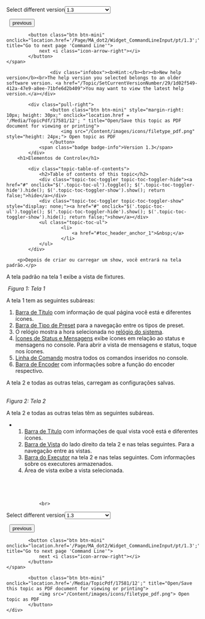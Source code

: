 
<div class="topic-navigation">

<div class="pull-right">
	<span class="pull-left">


<div class="pull-left">
<form action="/Topic/SetCurrentVersionNumber" class="form-inline" id="frmTagSelector" method="post">	<span class="form-mini">
		<div class="input-prepend"><span class="add-on">Select different version</span><select autocomplete="off" id="versionNumberId" name="versionNumberId" onchange="$(this).closest('#frmTagSelector').submit();" style="width: 120px;"><option value="">- latest -</option>
<option value="3">1.1</option>
<option value="7">1.2</option>
<option selected="selected" value="12">1.3</option>
<option value="16">1.5</option>
<option value="29">1.9</option>
</select></div>
		<input data-val="true" data-val-number="The field Int32 must be a number." data-val-required="The Int32 field is required." id="ProductId" name="ProductId" type="hidden" value="7">
		<input id="CurrentGuid" name="CurrentGuid" type="hidden" value="1d02f549-412a-47e9-a8ee-71bfe6d2b409">
	</span>
</form></div>&nbsp;	</span>
	<span class="pull-right" style="white-space: nowrap;">
			<button class="btn btn-mini" onclick="location.href='/Page/MA_dot2/views_and_windows_overview/pt/1.3'; " title="Go to previous page 'Views &amp; Windows'">
				<i class="icon-arrow-left"></i> previous
			</button>

			<button class="btn btn-mini" onclick="location.href='/Page/MA_dot2/Widget_CommandLineInput/pt/1.3';" title="Go to next page 'Command Line'">
				next <i class="icon-arrow-right"></i> 
			</button>
	</span>
</div>
<div class="clear-fix" style="margin-bottom: 10px"></div>
</div>

					<div class="infobox"><b>Hint:</b><br><b>New help version</b><br>The help version you selected belongs to an older software version. <a href="/Topic/SetCurrentVersionNumber/29/1d02f549-412a-47e9-a8ee-71bfe6d2b409">You may want to view the latest help version.</a></div>

			<div class="pull-right">
					<button class="btn btn-mini" style="margin-right: 10px; height: 30px;" onclick="location.href = '/Media/TopicPdf/17581/12'; " title="Open/Save this topic as PDF document for viewing or printing">
						<img src="/Content/images/icons/filetype_pdf.png" style="height: 24px;"> Open topic as PDF
					</button>
				<span class="badge badge-info">Version 1.3</span>
			</div>
		<h1>Elementos de Controle</h1>

			<div class="topic-table-of-contents">
				<h2>Table of contents of this topic</h2>
				<div class="topic-toc-toggler topic-toc-toggler-hide"><a href="#" onclick="$('.topic-toc-ul').toggle(); $('.topic-toc-toggler-hide').hide(); $('.topic-toc-toggler-show').show(); return false;">hide</a></div>
				<div class="topic-toc-toggler topic-toc-toggler-show" style="display: none;"><a href="#" onclick="$('.topic-toc-ul').toggle(); $('.topic-toc-toggler-hide').show(); $('.topic-toc-toggler-show').hide(); return false;">show</a></div>
				<ul class="topic-toc-ul">
						<li>
							<a href="#toc_header_anchor_1">&nbsp;</a>
						</li>
				</ul>
			</div>

		<p>Depois de criar ou carregar um show, você entrará na tela padrão.</p>

<p>A tela padrão na tela 1 exibe a vista de fixtures.</p>

<p><img alt="" src="/Media/Image/Dot2_ViewsandWindows_ControlElements02_1-2.png"> <em>Figura 1:&nbsp;Tela 1</em></p>

<p>A tela 1 tem as seguintes subáreas:&nbsp;</p>

<ol>
	<li><a href="/Topic/a9e3dcd7-1fb1-4dab-8e42-03f9e0de3e99">Barra de Título</a>&nbsp;com informação de qual página você está e diferentes ícones.</li>
	<li><a href="/Topic/60e350ef-d825-4072-a644-ed2430d82522">Barra de Tipo de Preset</a>&nbsp;para a navegação entre os tipos de preset.</li>
	<li>O relógio mostra a hora selecionada no <a href="/Topic/df392eed-1802-4d86-9327-a92876019140">relógio do sistema</a>.</li>
	<li><a href="/Topic/ff2ec6f4-e916-4a21-9550-2901612402ea">Ícones de Status e Mensagens</a>&nbsp;exibe ícones em relação ao status e mensagens no console. Para abrir a vista de mensagens e status, toque nos ícones.</li>
	<li><a href="/Topic/330c5d26-3bcd-4d9c-a448-d89cc7a6d5f1">Linha de Comando</a>&nbsp;mostra todos os comandos inseridos no console.</li>
	<li><a href="/Topic/51003507-17ad-42ae-bfa0-efbf2787c63e">Barra de Encoder</a>&nbsp;com informações sobre a função do encoder respectivo.</li>
</ol>

<p>A tela 2 e todas as outras telas, carregam as configurações salvas.</p>

<p><img alt="" src="/Media/Image/Dot2_ViewsandWindows_ControlElements_01_1-1-3.png"><br>
<br>
<em>Figura 2: Tela 2</em></p>

<p>A tela 2 e todas as outras telas têm as seguintes subáreas.</p>

<ul>
	<li>
	<ol>
		<li><a href="/Topic/a9e3dcd7-1fb1-4dab-8e42-03f9e0de3e99">Barra de Título</a>&nbsp;com informações de qual vista você está e diferentes ícones.</li>
		<li><a href="/Topic/aeb06b87-4def-4d5c-8ccd-fce24793de63">Barra de Vista</a>&nbsp;do lado direito da tela 2 e nas telas seguintes. Para a navegação entre as vistas.</li>
		<li><a href="/Topic/af87cdc8-b54b-41ee-b614-26065230c7ec">Barra do Executor</a>&nbsp;na tela 2 e nas telas seguintes. Com informações sobre os executores armazenados.</li>
		<li>Área de vista exibe a vista selecionada.</li>
	</ol>
	</li>
</ul>

<a name="toc_header_anchor_1" id="toc_header_anchor_1" class="topic-toc-item"></a><h2>&nbsp;</h2>


				<br>
<div class="topic-navigation">

<div class="pull-right">
	<span class="pull-left">


<div class="pull-left">
<form action="/Topic/SetCurrentVersionNumber" class="form-inline" id="frmTagSelector" method="post">	<span class="form-mini">
		<div class="input-prepend"><span class="add-on">Select different version</span><select autocomplete="off" id="versionNumberId" name="versionNumberId" onchange="$(this).closest('#frmTagSelector').submit();" style="width: 120px;"><option value="">- latest -</option>
<option value="3">1.1</option>
<option value="7">1.2</option>
<option selected="selected" value="12">1.3</option>
<option value="16">1.5</option>
<option value="29">1.9</option>
</select></div>
		<input data-val="true" data-val-number="The field Int32 must be a number." data-val-required="The Int32 field is required." id="ProductId" name="ProductId" type="hidden" value="7">
		<input id="CurrentGuid" name="CurrentGuid" type="hidden" value="1d02f549-412a-47e9-a8ee-71bfe6d2b409">
	</span>
</form></div>&nbsp;	</span>
	<span class="pull-right" style="white-space: nowrap;">
			<button class="btn btn-mini" onclick="location.href='/Page/MA_dot2/views_and_windows_overview/pt/1.3'; " title="Go to previous page 'Views &amp; Windows'">
				<i class="icon-arrow-left"></i> previous
			</button>

			<button class="btn btn-mini" onclick="location.href='/Page/MA_dot2/Widget_CommandLineInput/pt/1.3';" title="Go to next page 'Command Line'">
				next <i class="icon-arrow-right"></i> 
			</button>
	</span>
</div>
	<div class="clear-fix"></div>
	<div class="pull-right">
	
			<button class="btn btn-mini" onclick="location.href='/Media/TopicPdf/17581/12';" title="Open/Save this topic as PDF document for viewing or printing">
				<img src="/Content/images/icons/filetype_pdf.png"> Open topic as PDF
			</button>
	</div>
<div class="clear-fix" style="margin-bottom: 10px"></div>
</div>

	